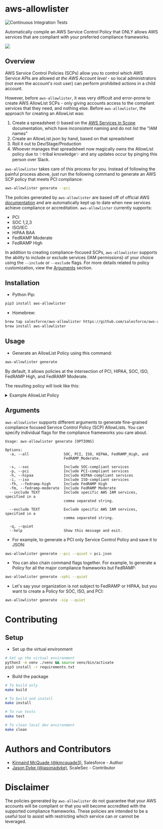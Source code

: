 # aws-allowlister

![Continuous Integration Tests](https://github.com/salesforce/aws-allowlister/workflows/continuous-integration/badge.svg)

Automatically compile an AWS Service Control Policy that ONLY allows AWS services that are compliant with your preferred compliance frameworks.

![](https://raw.githubusercontent.com/salesforce/aws-allowlister/main/examples/media/aws-allowlister.gif)

## Overview

AWS Service Control Policies (SCPs) allow you to control which AWS Service APIs are allowed *at the AWS Account level* - so local administrators (not even the account's root user) can perform prohibited actions in a child account.

 However, before `aws-allowlister`, it was very difficult and error-prone to create AWS AllowList SCPs - only giving accounts access to the compliant services that they need, and nothing else. Before `aws-allowlister`, the approach for creating an AllowList was:
1. Create a spreadsheet 🙄  based on the [AWS Services in Scope](https://aws.amazon.com/compliance/services-in-scope/) documentation, which have inconsistent naming and do not list the "IAM names"
2. Create an AllowList.json by hand, based on that spreadsheet
3. Roll it out to Dev/Stage/Production
4. Whoever manages that spreadsheet now magically owns the AllowList policy due to ✨tribal knowledge✨ and any updates occur by pinging this person over Slack.

`aws-allowlister` takes care of this process for you. Instead of following the painful process above, just run the following command to generate an AWS SCP policy that meets PCI compliance:

```bash
aws-allowlister generate --pci
```

The policies generated by `aws-allowlister` are based off of official AWS [documentation](https://aws.amazon.com/compliance/services-in-scope/) and are automatically kept up to date when new services achieve compliance or accreditation. `aws-allowlister` currently supports:

* PCI
* SOC 1,2,3
* ISO/IEC
* HIPAA BAA
* FedRAMP Moderate
* FedRAMP High

In addition to creating compliance-focused SCPs, `aws-allowlister` supports the ability to include or exclude services (IAM permissions) of your choice using the `--include` or `--exclude` flags. For more details related to policy customization, view the [Arguments](#arguments) section.

## Installation

* Python Pip:

```bash
pip3 install aws-allowlister
```

* Homebrew:

```bash
brew tap salesforce/aws-allowlister https://github.com/salesforce/aws-allowlister
brew install aws-allowlister
```

## Usage

* Generate an AllowList Policy using this command:

```bash
aws-allowlister generate
```

By default, it allows policies at the intersection of PCI, HIPAA, SOC, ISO, FedRAMP High, and FedRAMP Moderate.

The resulting policy will look like this:

<details>
<summary>Example AllowList Policy</summary>

```json
{
    "Version": "2012-10-17",
    "Statement": {
        "Sid": "AllowList",
        "Effect": "Deny",
        "NotAction": [
            "account:*",
            "acm:*",
            "amplify:*",
            "amplifybackend:*",
            "apigateway:*",
            "application-autoscaling:*",
            "appstream:*",
            "appsync:*",
            "athena:*",
            "autoscaling:*",
            "aws-portal:*",
            "backup:*",
            "batch:*",
            "clouddirectory:*",
            "cloudformation:*",
            "cloudfront:*",
            "cloudhsm:*",
            "cloudtrail:*",
            "cloudwatch:*",
            "codebuild:*",
            "codecommit:*",
            "codedeploy:*",
            "codepipeline:*",
            "cognito-identity:*",
            "cognito-idp:*",
            "comprehend:*",
            "comprehendmedical:*",
            "config:*",
            "connect:*",
            "dataexchange:*",
            "datasync:*",
            "directconnect:*",
            "dms:*",
            "ds:*",
            "dynamodb:*",
            "ebs:*",
            "ec2:*",
            "ecr:*",
            "ecs:*",
            "eks:*",
            "elasticache:*",
            "elasticbeanstalk:*",
            "elasticfilesystem:*",
            "elasticmapreduce:*",
            "es:*",
            "events:*",
            "execute-api:*",
            "firehose:*",
            "fms:*",
            "forecast:*",
            "freertos:*",
            "fsx:*",
            "glacier:*",
            "globalaccelerator:*",
            "glue:*",
            "greengrass:*",
            "guardduty:*",
            "health:*",
            "iam:*",
            "inspector:*",
            "iot:*",
            "iot-device-tester:*",
            "iotdeviceadvisor:*",
            "iotevents:*",
            "iotwireless:*",
            "kafka:*",
            "kinesis:*",
            "kinesisanalytics:*",
            "kinesisvideo:*",
            "kms:*",
            "lambda:*",
            "lex:*",
            "logs:*",
            "macie2:*",
            "mediaconnect:*",
            "mediaconvert:*",
            "medialive:*",
            "mq:*",
            "neptune-db:*",
            "opsworks-cm:*",
            "organizations:*",
            "outposts:*",
            "personalize:*",
            "polly:*",
            "qldb:*",
            "quicksight:*",
            "rds:*",
            "rds-data:*",
            "rds-db:*",
            "redshift:*",
            "rekognition:*",
            "robomaker:*",
            "route53:*",
            "route53domains:*",
            "s3:*",
            "sagemaker:*",
            "secretsmanager:*",
            "securityhub:*",
            "serverlessrepo:*",
            "servicecatalog:*",
            "shield:*",
            "sms:*",
            "sms-voice:*",
            "snowball:*",
            "sns:*",
            "sqs:*",
            "ssm:*",
            "sso:*",
            "sso-directory:*",
            "states:*",
            "storagegateway:*",
            "sts:*",
            "support:*",
            "swf:*",
            "textract:*",
            "transcribe:*",
            "transfer:*",
            "translate:*",
            "waf:*",
            "waf-regional:*",
            "wafv2:*",
            "workdocs:*",
            "worklink:*",
            "workspaces:*",
            "xray:*"
        ],
        "Resource": "*"
    }
}
```

</details>

## Arguments

`aws-allowlister` supports different arguments to generate fine-grained compliance focused Service Control Policy (SCP) AllowLists. You can specify individual flags for the compliance frameworks you care about.

```
Usage: aws-allowlister generate [OPTIONS]

Options:
  -a, --all                SOC, PCI, ISO, HIPAA, FedRAMP_High, and
                           FedRAMP_Moderate.

  -s, --soc                Include SOC-compliant services
  -p, --pci                Include PCI-compliant services
  -h, --hipaa              Include HIPAA-compliant services
  -i, --iso                Include ISO-compliant services
  -fh, --fedramp-high      Include FedRAMP High
  -fm, --fedramp-moderate  Include FedRAMP Moderate
  --include TEXT           Include specific AWS IAM services, specified in a
                           comma separated string.

  --exclude TEXT           Exclude specific AWS IAM services, specified in a
                           comma separated string.

  -q, --quiet
  --help                   Show this message and exit.
```


* For example, to generate a PCI only Service Control Policy and save it to JSON:

```bash
aws-allowlister generate --pci --quiet > pci.json
```

* You can also chain command flags together. For example, to generate a Policy for all the major compliance frameworks but FedRAMP:

```bash
aws-allowlister generate -sphi --quiet
```

* Let's say your organization is not subject to FedRAMP or HIPAA, but you want to create a Policy for SOC, ISO, and PCI:

```bash
aws-allowlister generate -sip --quiet
```

# Contributing

## Setup

* Set up the virtual environment

```bash
# Set up the virtual environment
python3 -m venv ./venv && source venv/bin/activate
pip3 install -r requirements.txt
```

* Build the package

```bash
# To build only
make build

# To build and install
make install

# To run tests
make test

# To clean local dev environment
make clean
```

# Authors and Contributors

* [Kinnaird McQuade (@kmcquade3)](https://twitter.com/kmcquade3), Salesforce - Author
* [Jason Dyke (@jasonadyke)](https://twitter.com/jasonadyke), ScaleSec - Contributor

# Disclaimer
The policies generated by `aws-allowlister` do not guarantee that your AWS accounts will be compliant or that you will become accredited with the supported compliance frameworks. These policies are intended to be a useful tool to assist with restricting which service can or cannot be leveraged.
